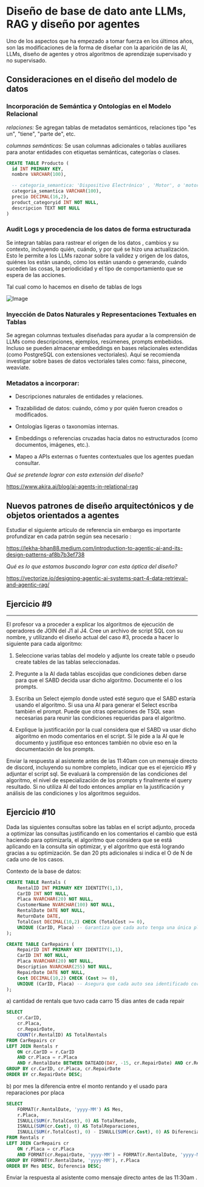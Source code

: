 # Diseño de base de dato ante LLMs, RAG y diseño por agentes

Uno de los aspectos que ha empezado a tomar fuerza en los últimos años, son las modificaciones de la forma de diseñar con la aparición de las AI, LLMs, diseño de agentes y otros algoritmos de aprendizaje supervisado y no supervisado. 


## Consideraciones en el diseño del modelo de datos 

### Incorporación de Semántica y Ontologías en el Modelo Relacional

*relaciones:* Se agregan tablas de metadatos semánticos, relaciones tipo "es un", "tiene", "parte de", etc.

*columnas semánticas:* Se usan columnas adicionales o tablas auxiliares para anotar entidades con etiquetas semánticas, categorías o clases.

```sql
CREATE TABLE Producto (
  id INT PRIMARY KEY,
  nombre VARCHAR(100),

  -- categoria_semantica: 'Dispositivo Electrónico' , 'Motor', o 'motor motorizado combustion mecánico'   
  categoria_semantica VARCHAR(100), 
  precio DECIMAL(16,2),
  product_categoryid INT NOT NULL,
  descripcion TEXT NOT NULL
)
```

### Audit Logs y procedencia de los datos de forma estructurada

Se integran tablas para rastrear el origen de los datos , cambios y su contexto, incluyendo quién, cuándo, y por qué se hizo una actualización. Esto le permite a los LLMs razonar sobre la validez y origen de los datos, quiénes los están usando, cómo los están usando o generando, cuándo suceden las cosas, la periodicidad y el tipo de comportamiento que se espera de las acciones. 

Tal cual como lo hacemos en diseño de tablas de logs

![Image](./media/logtabledesign.png)

### Inyección de Datos Naturales y Representaciones Textuales en Tablas

Se agregan columnas textuales diseñadas para ayudar a la comprensión de LLMs como descripciones, ejemplos, resúmenes, prompts embebidos. Incluso se pueden almacenar embeddings en bases relacionales extendidas (como PostgreSQL con extensiones vectoriales).  Aquí se recomienda investigar sobre bases de datos vectoriales tales como: faiss, pinecone, weaviate. 

### Metadatos a incorporar: 

- Descripciones naturales de entidades y relaciones. 

- Trazabilidad de datos: cuándo, cómo y por quién fueron creados o modificados. 

- Ontologías ligeras o taxonomías internas. 

- Embeddings o referencias cruzadas hacia datos no estructurados (como documentos, imágenes, etc.). 

- Mapeo a APIs externas o fuentes contextuales que los agentes puedan consultar. 


_*Qué se pretende lograr con esta extensión del diseño?*_ 

https://www.akira.ai/blog/ai-agents-in-relational-rag 


## Nuevos patrones de diseño arquitectónicos y de objetos orientados a agentes 

Estudiar el siguiente artículo de referencia sin embargo es importante profundizar en cada patrón según sea necesario : 

https://lekha-bhan88.medium.com/introduction-to-agentic-ai-and-its-design-patterns-af8b7b3ef738 

_*Qué es lo que estamos buscando lograr con esta óptica del diseño?*_

https://vectorize.io/designing-agentic-ai-systems-part-4-data-retrieval-and-agentic-rag/ 



## Ejercicio #9 
-----------------------------------------------

El profesor va a proceder a explicar los algoritmos de ejecución de operadores de JOIN del J1 al J4. Cree un archivo de script SQL con su nombre, y utilizando el diseño actual del caso #3, proceda a hacer lo siguiente para cada algoritmo:

1. Seleccione varias tablas del modelo y adjunte los create table o pseudo create tables de las tablas seleccionadas. 

2. Pregunte a la AI dada tablas escojidas que condiciones deben darse para que el SABD decida usar dicho algoritmo. Documente el o los prompts.

3. Escriba un Select ejemplo donde usted esté seguro que el SABD estaría usando el algoritmo. Si usa una AI para generar el Select escriba también el prompt. Puede que otras operaciones de TSQL sean necesarias para reunir las condiciones requeridas para el algoritmo. 

4. Explique la justificación por la cual considera que el SABD va usar dicho algoritmo en modo comentarios en el script. Si le pide a la AI que le documento y justifique eso entonces también no obvie eso en la documentación de los prompts. 

Enviar la respuesta al asistente antes de las 11:40am con un mensaje directo de discord, incluyendo su nombre completo, indicar que es el ejercicio #9 y adjuntar el script sql. Se evaluará la comprensión de las condiciones del algoritmo, el nivel de especialización de  los prompts y finalmente el query resultado. Si no utiliza AI del todo entonces ampliar en la justificación y análisis de las condiciones y los algoritmos seguidos. 



## Ejercicio #10

Dada las siguientes consultas sobre las tablas en el script adjunto, proceda a optimizar las consultas justificando en los comentarios el cambio que está haciendo para optimizarla, el algoritmo que considera que se está aplicando en la consulta sin optimizar, y el algoritmo que está logrando gracias a su optimización. Se dan 20 pts adicionales si indica el O de N de cada uno de los casos. 


Contexto de la base de datos: 

```sql
CREATE TABLE Rentals (
    RentalID INT PRIMARY KEY IDENTITY(1,1),
    CarID INT NOT NULL,
    Placa NVARCHAR(20) NOT NULL,
    CustomerName NVARCHAR(100) NOT NULL,
    RentalDate DATE NOT NULL,
    ReturnDate DATE,
    TotalCost DECIMAL(10,2) CHECK (TotalCost >= 0),
    UNIQUE (CarID, Placa) -- Garantiza que cada auto tenga una única placa
);

CREATE TABLE CarRepairs (
    RepairID INT PRIMARY KEY IDENTITY(1,1),
    CarID INT NOT NULL,
    Placa NVARCHAR(20) NOT NULL,
    Description NVARCHAR(255) NOT NULL,
    RepairDate DATE NOT NULL,
    Cost DECIMAL(10,2) CHECK (Cost >= 0),
    UNIQUE (CarID, Placa) -- Asegura que cada auto sea identificado correctamente
);
```

a) cantidad de rentals que tuvo cada carro 15 días antes de cada repair
```sql
SELECT 
    cr.CarID, 
    cr.Placa, 
    cr.RepairDate,
    COUNT(r.RentalID) AS TotalRentals
FROM CarRepairs cr
LEFT JOIN Rentals r 
    ON cr.CarID = r.CarID 
    AND cr.Placa = r.Placa
    AND r.RentalDate BETWEEN DATEADD(DAY, -15, cr.RepairDate) AND cr.RepairDate
GROUP BY cr.CarID, cr.Placa, cr.RepairDate
ORDER BY cr.RepairDate DESC;
```

b) por mes la diferencia entre el monto rentando y el usado para reparaciones por placa

```sql
SELECT 
    FORMAT(r.RentalDate, 'yyyy-MM') AS Mes,
    r.Placa,
    ISNULL(SUM(r.TotalCost), 0) AS TotalRentado,
    ISNULL(SUM(cr.Cost), 0) AS TotalReparaciones,
    ISNULL(SUM(r.TotalCost), 0) - ISNULL(SUM(cr.Cost), 0) AS Diferencia
FROM Rentals r
LEFT JOIN CarRepairs cr 
    ON r.Placa = cr.Placa
    AND FORMAT(cr.RepairDate, 'yyyy-MM') = FORMAT(r.RentalDate, 'yyyy-MM')
GROUP BY FORMAT(r.RentalDate, 'yyyy-MM'), r.Placa
ORDER BY Mes DESC, Diferencia DESC;
```

Enviar la respuesta al asistente como mensaje directo antes de las 11:30am .






